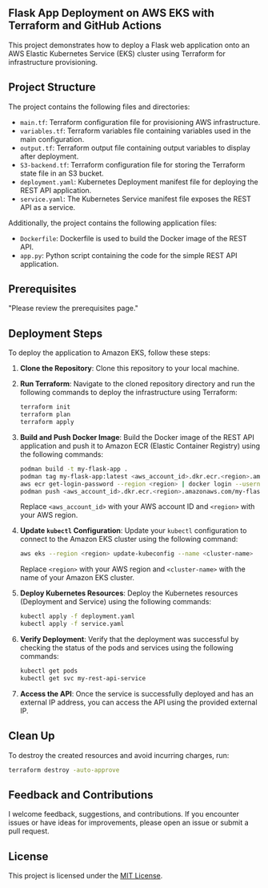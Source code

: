 ## Flask App Deployment on AWS EKS with Terraform and GitHub Actions

This project demonstrates how to deploy a Flask web application onto an AWS Elastic Kubernetes Service (EKS) cluster using Terraform for infrastructure provisioning.

## Project Structure

The project contains the following files and directories:

- `main.tf`: Terraform configuration file for provisioning AWS infrastructure.
- `variables.tf`: Terraform variables file containing variables used in the main configuration.
- `output.tf`: Terraform output file containing output variables to display after deployment.
- `S3-backend.tf`: Terraform configuration file for storing the Terraform state file in an S3 bucket.
- `deployment.yaml`: Kubernetes Deployment manifest file for deploying the REST API application.
- `service.yaml`: The Kubernetes Service manifest file exposes the REST API as a service.

Additionally, the project contains the following application files:

- `Dockerfile`: Dockerfile is used to build the Docker image of the REST API.
- `app.py`: Python script containing the code for the simple REST API application.

## Prerequisites

"Please review the prerequisites page."

## Deployment Steps

To deploy the application to Amazon EKS, follow these steps:

1. **Clone the Repository**: Clone this repository to your local machine.

2. **Run Terraform**: Navigate to the cloned repository directory and run the following commands to deploy the infrastructure using Terraform:

    ```bash
    terraform init 
    terraform plan
    terraform apply
    ```

3. **Build and Push Docker Image**: Build the Docker image of the REST API application and push it to Amazon ECR (Elastic Container Registry) using the following commands:

    ```bash
    podman build -t my-flask-app .
    podman tag my-flask-app:latest <aws_account_id>.dkr.ecr.<region>.amazonaws.com/my-flask-app:latest
    aws ecr get-login-password --region <region> | docker login --username aws --password-stdin <aws_account_id>.dkr.ecr.<region>.amazonaws.com
    podman push <aws_account_id>.dkr.ecr.<region>.amazonaws.com/my-flask-app:latest
    ```

    Replace `<aws_account_id>` with your AWS account ID and `<region>` with your AWS region.

4. **Update `kubectl` Configuration**: Update your `kubectl` configuration to connect to the Amazon EKS cluster using the following command:

    ```bash
    aws eks --region <region> update-kubeconfig --name <cluster-name>
    ```

    Replace `<region>` with your AWS region and `<cluster-name>` with the name of your Amazon EKS cluster.

5. **Deploy Kubernetes Resources**: Deploy the Kubernetes resources (Deployment and Service) using the following commands:

    ```bash
    kubectl apply -f deployment.yaml
    kubectl apply -f service.yaml
    ```

6. **Verify Deployment**: Verify that the deployment was successful by checking the status of the pods and services using the following commands:

    ```bash
    kubectl get pods
    kubectl get svc my-rest-api-service
    ```

7. **Access the API**: Once the service is successfully deployed and has an external IP address, you can access the API using the provided external IP.

## Clean Up

To destroy the created resources and avoid incurring charges, run:

```bash
terraform destroy -auto-approve
```

## Feedback and Contributions

I welcome feedback, suggestions, and contributions. If you encounter issues or have ideas for improvements, please open an issue or submit a pull request.

## License

This project is licensed under the [MIT License](LICENSE).
